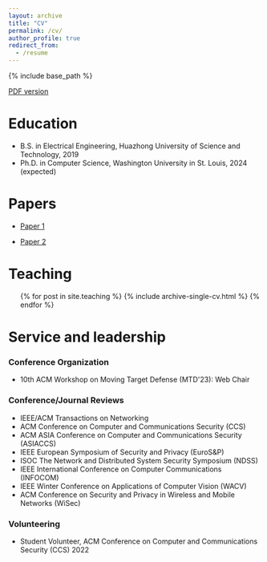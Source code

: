 ```yaml
---
layout: archive
title: "CV"
permalink: /cv/
author_profile: true
redirect_from:
  - /resume
---
```


{% include base_path %}

[PDF version](https://zh1yu4nyu.github.io/files/CV_ZhiyuanYu.pdf)

Education
======
* B.S. in Electrical Engineering, Huazhong University of Science and Technology, 2019
* Ph.D. in Computer Science, Washington University in St. Louis, 2024 (expected)

<!-- Publications
======
  <ul>{% for post in site.publications %}
    {% include archive-single-cv.html %}
  {% endfor %}</ul> -->

Papers
======
* [Paper 1](https://www.ssssss)

* [Paper 2](sss)
  
Teaching
======
  <ul>{% for post in site.teaching %}
    {% include archive-single-cv.html %}
  {% endfor %}</ul>
  
Service and leadership
======
### Conference Organization
* 10th ACM Workshop on Moving Target Defense (MTD'23): Web Chair

### Conference/Journal Reviews
* IEEE/ACM Transactions on Networking
* ACM Conference on Computer and Communications Security (CCS)
* ACM ASIA Conference on Computer and Communications Security (ASIACCS)
* IEEE European Symposium of Security and Privacy (EuroS&P)
* ISOC The Network and Distributed System Security Symposium (NDSS)
* IEEE International Conference on Computer Communications (INFOCOM)
* IEEE Winter Conference on Applications of Computer Vision (WACV)
* ACM Conference on Security and Privacy in Wireless and Mobile Networks (WiSec)

### Volunteering
* Student Volunteer, ACM Conference on Computer and Communications Security (CCS) 2022
